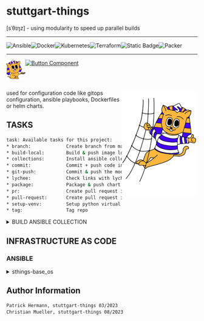 # stuttgart-things
[sˈθɪŋz] - using modularity to speed up parallel builds

* * *

<img alt="Ansible" src="https://img.shields.io/badge/ansible-%231A1918.svg?style=for-the-badge&logo=ansible&logoColor=white"/><img alt="Docker" src="https://img.shields.io/badge/docker-%230db7ed.svg?style=for-the-badge&logo=docker&logoColor=white"/><img alt="Kubernetes" src="https://img.shields.io/badge/kubernetes-%23326ce5.svg?style=for-the-badge&logo=kubernetes&logoColor=white"/><img alt="Terraform" src="https://img.shields.io/badge/terraform-%235835CC.svg?style=for-the-badge&logo=terraform&logoColor=white"/><img alt="Static Badge" src="https://img.shields.io/badge/CROSSPLANE-%2322ADF6?style=for-the-badge&logoColor=white&labelColor=orange&color=orange">![Packer](https://img.shields.io/badge/packer-%23E7EEF0.svg?style=for-the-badge&logo=packer&logoColor=%2302A8EF)

* * *

<img src="https://github.com/stuttgart-things/docs/blob/main/hugo/sthings-remote.png" align="left" width="50">

[![Button Component](https://readme-components.vercel.app/api?component=button&text=Stuttgart-Things-Blog&fill=linear-gradient%2862deg%2C%20%238EC5FC%200%25%2C%20%23E0C3FC%20100%25%29%3B%0A&scale=large)](https://stuttgart-things.github.io/stuttgart-things/)


</br></br>

<img src="https://github.com/stuttgart-things/docs/blob/main/hugo/sthings-boat.png" alt="GeeksforGeeks logo" align="right" width="200">


used for configuration code like gitops configuration, ansible playbooks, Dockerfiles or helm charts.

## TASKS

```bash
task: Available tasks for this project:
* branch:             Create branch from main
* build-local:        Build & push image local
* collections:        Install ansible collections
* commit:             Commit + push code into branch
* git-push:           Commit & push the module
* lychee:             Check links with lychee
* package:            Package & push chart
* pr:                 Create pull request into main
* pull-request:       Create pull request into main
* setup-venv:         Setup python virtual environment
* tag:                Tag repo
```


<details><summary>BUILD ANSIBLE COLLECTION</summary>

```bash
task branch
<CHANGES AT ansible/collections/..>
task pr
```

</details>



## INFRASTRUCTURE AS CODE

### ANSIBLE

<details><summary>sthings-base_os</summary>

#### INSTALL

[CHECK RELEASES](https://github.com/stuttgart-things/stuttgart-things/releases)

```bash
# INSTALL ROLE - EXAMPLE VERSION
COLLECTION_VERSION=0.1.8
ansible-galaxy collection install -f \
https://github.com/stuttgart-things/stuttgart-things/releases/download/${COLLECTION_VERSION}/sthings-base_os-${COLLECTION_VERSION}.tar.gz
```


#### DEPLOY BINARIES (DEV-MACHINE PROFILE)

```bash
ansible-playbook sthings.base_os.download_install_binaries \
-i inv -vv \
-e target_host=all \
-e profile=dev \
-vv
```

</details>

Author Information
------------------

```bash
Patrick Hermann, stuttgart-things 03/2023
Christian Mueller, stuttgart-things 08/2023
```
